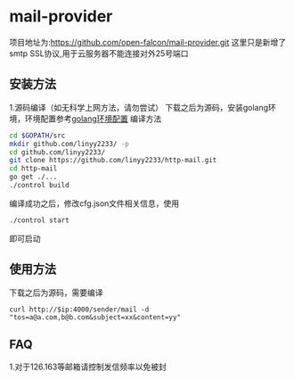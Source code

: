 mail-provider
=============

项目地址为:https://github.com/open-falcon/mail-provider.git
这里只是新增了smtp SSL协议,用于云服务器不能连接对外25号端口

## 安装方法


1.源码编译（如无科学上网方法，请勿尝试）
下载之后为源码，安装golang环境，环境配置参考[golang环境配置](http://book.open-falcon.org/zh/quick_install/prepare.html)
编译方法
```bash
cd $GOPATH/src
mkdir github.com/linyy2233/ -p
cd github.com/linyy2233/
git clone https://github.com/linyy2233/http-mail.git
cd http-mail
go get ./...
./control build
```
编译成功之后，修改cfg.json文件相关信息，使用
```bash
./control start
```
即可启动


## 使用方法
下载之后为源码，需要编译

```
curl http://$ip:4000/sender/mail -d "tos=a@a.com,b@b.com&subject=xx&content=yy"
```

## FAQ

1.对于126.163等邮箱请控制发信频率以免被封
